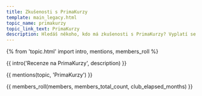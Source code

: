 ```yaml
---
title: Zkušenosti s PrimaKurzy
template: main_legacy.html
topic_name: primakurzy
topic_link_text: PrimaKurzy
description: Hledáš někoho, kdo má zkušenosti s PrimaKurzy? Vyplatí se jít na jejich akreditované IT kurzy?
---
```

{% from 'topic.html' import intro, mentions, members_roll %}

{{ intro('Recenze na PrimaKurzy', description) }}

{{ mentions(topic, 'PrimaKurzy') }}

{{ members_roll(members, members_total_count, club_elapsed_months) }}
